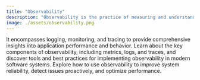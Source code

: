 ```yaml
---
title: "Observability"
description: "Observability is the practice of measuring and understanding the internal state of a system based on the data it produces."
image: ./assets/observability.png
---
```


It encompasses logging, monitoring, and tracing to provide comprehensive insights into application performance and behavior. Learn about the key components of observability, including metrics, logs, and traces, and discover tools and best practices for implementing observability in modern software systems. Explore how to use observability to improve system reliability, detect issues proactively, and optimize performance.
